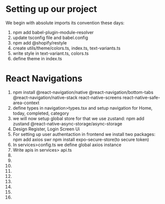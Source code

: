# Setting up our project
We begin with absolute imports its convention these days:
1. npm add babel-plugin-module-resolver
2. update tsconfig file and babel.config
3. npm add @shopify/restyle
4. create utils/theme/colors.ts, index.ts, text-variants.ts
5. write style in text-variant.ts, colors.ts
6. define theme in index.ts

# React Navigations
1. npm install @react-navigation/native @react-navigation/bottom-tabs @react-navigation/native-stack react-native-screens react-native-safe-area-context
2. define types in navigation>types.tsx and setup navigation for Home, today, completed, category
3. we will now setup global store for that we use zustand: npm add zustand @react-native-async-storage/async-storage
4. Design Register, Login Screen Ui
5. For setting up user authentaction in frontend we install two packages: 
npm add axios swr 
npm install expo-secure-store(to secure token)
6. In services>config.ts we define global axios instance
7. Write apis in services> api.ts
8.
9.
10.
11.
12.
13.
14.
15.
16.
